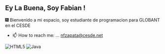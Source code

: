 ## Ey La Buena, Soy Fabian !
🎆 Bienvenido a mi espacio, soy estudiante de programacion para GLOBANT en el CESDE

- 📫 How to reach me: ... nfzapata@cesde.net

![HTML5](https://img.shields.io/badge/html5-%23E34F26.svg?style=for-the-badge&logo=html5&logoColor=white) ![Java](https://img.shields.io/badge/java-%23ED8B00.svg?style=for-the-badge&logo=java&logoColor=white)
